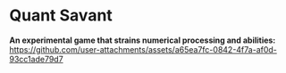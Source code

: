 # Quant Savant
**An experimental game that strains numerical processing and abilities:**
https://github.com/user-attachments/assets/a65ea7fc-0842-4f7a-af0d-93cc1ade79d7
